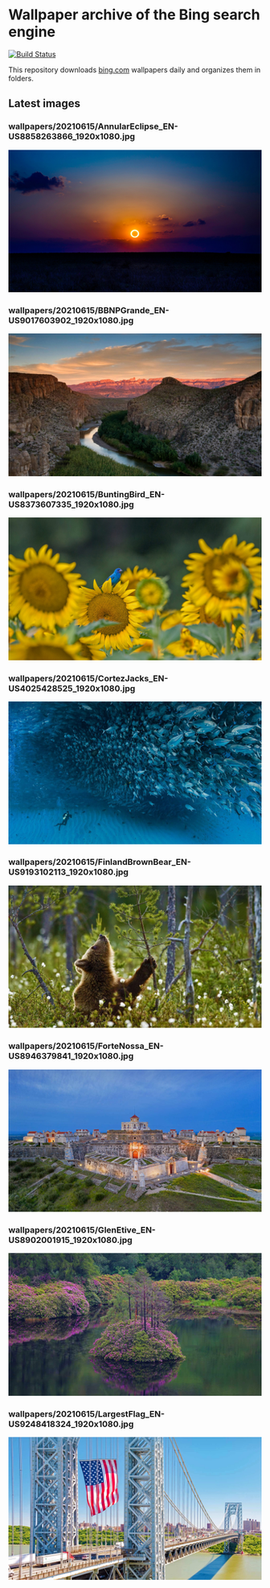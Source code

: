 # Wallpaper archive of the Bing search engine

[![Build Status](https://travis-ci.org/kijart/bing-daily-images-dl.svg?branch=wallpapers)](https://travis-ci.org/kijart/bing-daily-images-dl)

This repository downloads [bing.com](https://www.bing.com) wallpapers daily and organizes them in folders.

## Latest images

<!-- Wallpapers -->

### wallpapers/20210615/AnnularEclipse_EN-US8858263866_1920x1080.jpg

![wallpapers/20210615/AnnularEclipse_EN-US8858263866_1920x1080.jpg](wallpapers/20210615/AnnularEclipse_EN-US8858263866_1920x1080.jpg)

### wallpapers/20210615/BBNPGrande_EN-US9017603902_1920x1080.jpg

![wallpapers/20210615/BBNPGrande_EN-US9017603902_1920x1080.jpg](wallpapers/20210615/BBNPGrande_EN-US9017603902_1920x1080.jpg)

### wallpapers/20210615/BuntingBird_EN-US8373607335_1920x1080.jpg

![wallpapers/20210615/BuntingBird_EN-US8373607335_1920x1080.jpg](wallpapers/20210615/BuntingBird_EN-US8373607335_1920x1080.jpg)

### wallpapers/20210615/CortezJacks_EN-US4025428525_1920x1080.jpg

![wallpapers/20210615/CortezJacks_EN-US4025428525_1920x1080.jpg](wallpapers/20210615/CortezJacks_EN-US4025428525_1920x1080.jpg)

### wallpapers/20210615/FinlandBrownBear_EN-US9193102113_1920x1080.jpg

![wallpapers/20210615/FinlandBrownBear_EN-US9193102113_1920x1080.jpg](wallpapers/20210615/FinlandBrownBear_EN-US9193102113_1920x1080.jpg)

### wallpapers/20210615/ForteNossa_EN-US8946379841_1920x1080.jpg

![wallpapers/20210615/ForteNossa_EN-US8946379841_1920x1080.jpg](wallpapers/20210615/ForteNossa_EN-US8946379841_1920x1080.jpg)

### wallpapers/20210615/GlenEtive_EN-US8902001915_1920x1080.jpg

![wallpapers/20210615/GlenEtive_EN-US8902001915_1920x1080.jpg](wallpapers/20210615/GlenEtive_EN-US8902001915_1920x1080.jpg)

### wallpapers/20210615/LargestFlag_EN-US9248418324_1920x1080.jpg

![wallpapers/20210615/LargestFlag_EN-US9248418324_1920x1080.jpg](wallpapers/20210615/LargestFlag_EN-US9248418324_1920x1080.jpg)

